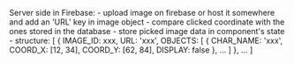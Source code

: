 Server side in Firebase:
    -   upload image on firebase or host it somewhere and add an 'URL' key in image object
    -   compare clicked coordinate with the ones stored in the database
    -   store picked image data in component's state
    -   structure: [
        {
            IMAGE_ID: xxx,
            URL: 'xxx',
            OBJECTS: [
                {
                    CHAR_NAME: 'xxx',
                    COORD_X: [12, 34],
                    COORD_Y: [62, 84],
                    DISPLAY: false
                },
                ...
            ]
        },
        ...
    ]